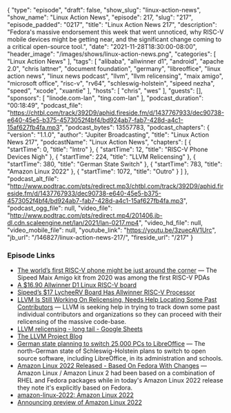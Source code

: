 {
  "type": "episode",
  "draft": false,
  "show_slug": "linux-action-news",
  "show_name": "Linux Action News",
  "episode": 217,
  "slug": "217",
  "episode_padded": "0217",
  "title": "Linux Action News 217",
  "description": "Fedora's massive endorsement this week that went unnoticed, why RISC-V mobile devices might be getting near, and the significant change coming to a critical open-source tool.",
  "date": "2021-11-28T18:30:00-08:00",
  "header_image": "/images/shows/linux-action-news.png",
  "categories": [
    "Linux Action News"
  ],
  "tags": [
    "alibaba",
    "allwinner d1",
    "android",
    "apache 2.0",
    "chris lattner",
    "document foundation",
    "germany",
    "libreoffice",
    "linux action news",
    "linux news podcast",
    "llvm",
    "llvm relicensing",
    "maix amigo",
    "microsoft office",
    "risc-v",
    "rv64",
    "schleswig-holstein",
    "sipeed nezha",
    "speed",
    "xcode",
    "xuantie"
  ],
  "hosts": [
    "chris",
    "wes"
  ],
  "guests": [],
  "sponsors": [
    "linode.com-lan",
    "ting.com-lan"
  ],
  "podcast_duration": "00:18:49",
  "podcast_file": "https://chtbl.com/track/392D9/aphid.fireside.fm/d/1437767933/dec90738-e640-45e5-b375-4573052f4bf4/bd924ab7-fab7-428d-a4c1-15af627fb4fa.mp3",
  "podcast_bytes": 13557783,
  "podcast_chapters": {
    "version": "1.1.0",
    "author": "Jupiter Broadcasting",
    "title": "Linux Action News 217",
    "podcastName": "Linux Action News",
    "chapters": [
      {
        "startTime": 0,
        "title": "Intro"
      },
      {
        "startTime": 12,
        "title": "RISC-V Phone Devices Nigh"
      },
      {
        "startTime": 224,
        "title": "LLVM Relicensing"
      },
      {
        "startTime": 380,
        "title": "German State Switch"
      },
      {
        "startTime": 783,
        "title": "Amazon Linux 2022"
      },
      {
        "startTime": 1072,
        "title": "Outro"
      }
    ]
  },
  "podcast_alt_file": "http://www.podtrac.com/pts/redirect.mp3/chtbl.com/track/392D9/aphid.fireside.fm/d/1437767933/dec90738-e640-45e5-b375-4573052f4bf4/bd924ab7-fab7-428d-a4c1-15af627fb4fa.mp3",
  "podcast_ogg_file": null,
  "video_file": "http://www.podtrac.com/pts/redirect.mp4/201406.jb-dl.cdn.scaleengine.net/lan/2021/lan-0217.mp4",
  "video_hd_file": null,
  "video_mobile_file": null,
  "youtube_link": "https://youtu.be/3zuecAV1Urc",
  "jb_url": "/146827/linux-action-news-217/",
  "fireside_url": "/217"
}


### Episode Links

  * [The world’s first RISC-V phone might be just around the corner](https://tuxphones.com/sipeed-rv64-first-risc-v-rv64-phone-linux-2022-2023/ "The world’s first RISC-V phone might be just around the corner") — The Sipeed Maix Amigo kit from 2020 was among the first RISC-V PDAs
  * [A $16.90 Allwinner D1 Linux RISC-V board](https://www.cnx-software.com/2021/11/24/sipeed-licheerv-a-low-cost-allwinner-d1-linux-risc-v-board/ "A $16.90 Allwinner D1 Linux RISC-V board")
  * [Sipeed’s $17 LycheeRV Board Has Allwinner RISC-V Processor](https://www.tomshardware.com/amp/news/sipeed-lycheerv-risc-v "Sipeed’s $17 LycheeRV Board Has Allwinner RISC-V Processor")
  * [LLVM Is Still Working On Relicensing, Needs Help Locating Some Past Contributors](https://www.phoronix.com/scan.php?page=news_item&px=LLVM-Relicensing-Help "LLVM Is Still Working On Relicensing, Needs Help Locating Some Past Contributors") — LLVM is seeking help in trying to track down some past individual contributors and organizations so they can proceed with their relicensing of the massive code-base.
  * [LLVM relicensing - long tail - Google Sheets](https://docs.google.com/spreadsheets/d/18_0Hog_eSwES8lKwf7WJal3yBwwcYfvPu1yCfZnTcek/edit#gid=1357290134 "LLVM relicensing - long tail - Google Sheets")
  * [The LLVM Project Blog](https://blog.llvm.org/posts/2021-11-18-relicensing-update/ "The LLVM Project Blog")
  * [German state planning to switch 25,000 PCs to LibreOffice](https://blog.documentfoundation.org/blog/2021/11/18/german-state-planning-to-switch-25000-pcs-to-libreoffice/ "German state planning to switch 25,000 PCs to LibreOffice") — The north-German state of Schleswig-Holstein plans to switch to open source software, including LibreOffice, in its administration and schools.
  * [Amazon Linux 2022 Released - Based On Fedora With Changes](https://www.phoronix.com/scan.php?page=news_item&px=Amazon-Linux-2022-Preview "Amazon Linux 2022 Released - Based On Fedora With Changes") — Amazon Linux / Amazon Linux 2 had been based on a combination of RHEL and Fedora packages while in today's Amazon Linux 2022 release they note it's explicitly based on Fedora. 
  * [amazon-linux-2022: Amazon Linux 2022](https://github.com/amazonlinux/amazon-linux-2022 "amazon-linux-2022: Amazon Linux 2022")
  * [Announcing preview of Amazon Linux 2022](https://aws.amazon.com/about-aws/whats-new/2021/11/preview-amazon-linux-2022/ "Announcing preview of Amazon Linux 2022")


